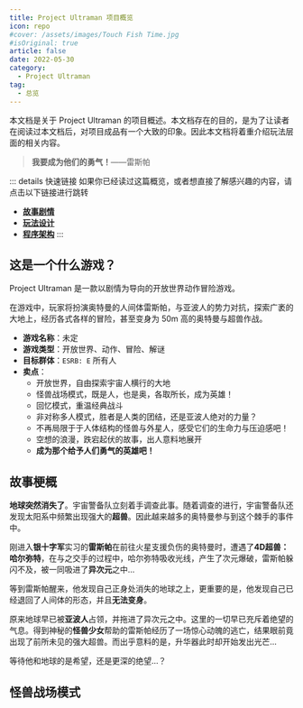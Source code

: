 ```yaml
---
title: Project Ultraman 项目概览
icon: repo
#cover: /assets/images/Touch Fish Time.jpg
#isOriginal: true
article: false
date: 2022-05-30
category:
  - Project Ultraman
tag:
  - 总览
---
```


本文档是关于 Project Ultraman 的项目概述。本文档存在的目的，是为了让读者在阅读过本文档后，对项目成品有一个大致的印象。因此本文档将着重介绍玩法层面的相关内容。

> **我要成为他们的勇气！**——雷斯帕

<!-- more -->

::: details 快速链接
如果你已经读过这篇概览，或者想直接了解感兴趣的内容，请点击以下链接进行跳转
- [<FontIcon icon="read" />**故事剧情** ](story/README.md)
- [<FontIcon icon="creative" />**玩法设计**](design/README.md)
- [<FontIcon icon="class" />**程序架构**](architecture/README.md)
:::
## 这是一个什么游戏？

Project Ultraman 是一款以剧情为导向的开放世界动作冒险游戏。

在游戏中，玩家将扮演奥特曼的人间体雷斯帕，与亚波人的势力对抗，探索广袤的大地上，经历各式各样的冒险，甚至变身为 50m 高的奥特曼与超兽作战。

* **游戏名称**：未定
* **游戏类型**：开放世界、动作、冒险、解谜
* **目标群体**：`ESRB: E` 所有人
* **卖点**：
  * 开放世界，自由探索宇宙人横行的大地 <Badge text="玩法" />
  * 怪兽战场模式，既是人，也是奥，各取所长，成为英雄！<Badge text="玩法" />
  * 回忆模式，重温经典战斗 <Badge text="玩法" />
  * 非对称多人模式，胜者是人类的团结，还是亚波人绝对的力量？<Badge text="玩法" />
  * 不再局限于于人体结构的怪兽与外星人，感受它们的生命力与压迫感吧！<Badge text="美术" />
  * 空想的浪漫，跌宕起伏的故事，出人意料地展开 <Badge text="故事" />
  * **成为那个给予人们勇气的英雄吧！**<Badge text="故事" />

## 故事梗概

**地球突然消失了**。宇宙警备队立刻着手调查此事。随着调查的进行，宇宙警备队还发现太阳系中频繁出现强大的**超兽**。因此越来越多的奥特曼参与到这个棘手的事件中。

刚进入**银十字军**实习的**雷斯帕**在前往火星支援负伤的奥特曼时，遭遇了**4D超兽：哈尔弥特**，在与之交手的过程中，哈尔弥特吸收光线，产生了次元爆破，雷斯帕躲闪不及，被一同吸进了**异次元**之中...

等到雷斯帕醒来，他发现自己正身处消失的地球之上，更重要的是，他发现自己已经退回了人间体的形态，并且**无法变身**。

原来地球早已被**亚波人**占领，并拖进了异次元之中。这里的一切早已充斥着绝望的气息。得到神秘的**怪兽少女**帮助的雷斯帕经历了一场惊心动魄的逃亡，结果眼前竟出现了前所未见的强大超兽。而出乎意料的是，升华器此时却开始发出光芒...

等待他和地球的是希望，还是更深的绝望...？

## 怪兽战场模式

